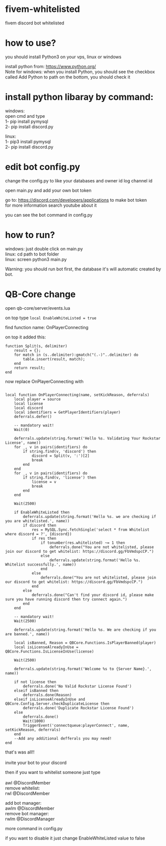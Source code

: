 # fivem-whitelisted
fivem discord bot whitelisted


# how to use?
you should install Python3 on your vps, linux or windows

install python from: https://www.python.org/<br />
Note for windows: when you install Python, you should see the checkbox called Add Python to path on the bottom, you should check it<br />

# install python libaray by command:
windows:<br />
open cmd and type<br />
1- pip install pymysql<br />
2- pip install discord.py<br />


linux: <br />
1- pip3 install pymysql<br />
2- pip install discord.py<br />

# edit bot config.py
change the config.py to like your databases and owner id log channel id<br />

open main.py and add your own bot token <br />

go to: https://discord.com/developers/applications to make bot token<br /> for more information search youtube about it<br />

you can see the bot command in config.py<br />

# how to run?
windows: just double click on main.py<br />
linux: cd path to bot folder<br />
linux: screen python3 main.py<br />

Warning: you should run bot first, the database it's will automatic created by bot.<br />
# QB-Core change
open qb-core/server/events.lua

on top type ```local EnableWhiteListed = true```

find function name: OnPlayerConnecting

on top it added this: 

```
function Split(s, delimiter)
    result = {};
    for match in (s..delimiter):gmatch("(.-)"..delimiter) do
        table.insert(result, match);
    end
    return result;
end

```
now replace OnPlayerConnecting with
```

local function OnPlayerConnecting(name, setKickReason, deferrals)
    local player = source
    local license
    local discord
    local identifiers = GetPlayerIdentifiers(player)
    deferrals.defer()

    -- mandatory wait!
    Wait(0)

    deferrals.update(string.format('Hello %s. Validating Your Rockstar License', name))
    for _, v in pairs(identifiers) do
        if string.find(v, 'discord') then
            discord = Split(v, ':')[2]
            break
        end
    end
    for _, v in pairs(identifiers) do
        if string.find(v, 'license') then
            license = v
            break
        end
    end

    Wait(2500)

    if EnableWhiteListed then
        deferrals.update(string.format('Hello %s. we are checking if you are whitelisted.', name))
        if discord then
            res = MySQL.Sync.fetchSingle('select * from Whitelist where discord = ?', {discord})
            if res then
                if tonumber(res.whitelisted) ~= 1 then
                    deferrals.done("You are not whitelisted, please join our discord to get whitelist: https://discord.gg/FbVmdspcCP.")
                else
                    deferrals.update(string.format('Hello %s. Whitelist successfully.', name))
                end
            else
                deferrals.done("You are not whitelisted, please join our discord to get whitelist: https://discord.gg/FbVmdspcCP.")
            end
        else
            deferrals.done("Can't find your discord id, please make sure you have running discord then try connect again.")
        end
    end

    -- mandatory wait!
    Wait(2500)

    deferrals.update(string.format('Hello %s. We are checking if you are banned.', name))

    local isBanned, Reason = QBCore.Functions.IsPlayerBanned(player)
    local isLicenseAlreadyInUse = QBCore.Functions.IsLicenseInUse(license)

    Wait(2500)

    deferrals.update(string.format('Welcome %s to {Server Name}.', name))

    if not license then
        deferrals.done('No Valid Rockstar License Found')
    elseif isBanned then
        deferrals.done(Reason)
    elseif isLicenseAlreadyInUse and QBCore.Config.Server.checkDuplicateLicense then
        deferrals.done('Duplicate Rockstar License Found')
    else
        deferrals.done()
        Wait(1000)
        TriggerEvent('connectqueue:playerConnect', name, setKickReason, deferrals)
    end
    --Add any additional defferals you may need!
end

```

that's was all!!<br />
<br />
invite your bot to your discord<br />

then if you want to whitelist someone just type<br />
<br />
awl @DiscordMember<br />
remove whitelist:<br />
rwl @DiscordMember<br />

add bot manager:<br />
awlm @DiscordMember<br />
remove bot manager:<br />
rwlm @DiscordManager<br />

more command in config.py<br />

if you want to disable it just change EnableWhiteListed value to false
